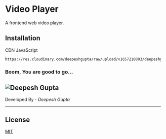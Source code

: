 # Video Player

A frontend web video player.

## Installation

CDN JavaScript

```bash
https://res.cloudinary.com/deepeshgupta/raw/upload/v1657210003/deepeshgupta/video-player/js/video-player_fi11eg.js
```

### Boom, You are good to go...

## ![Deepesh Gupta](https://res.cloudinary.com/deepeshgupta/image/upload/v1657209567/deepeshgupta/facebook_cover_tsvhy3.png)

Developed By - _Deepesh Gupta_

---

## License

[MIT](https://choosealicense.com/licenses/mit/)
